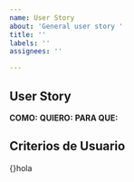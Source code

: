 ```yaml
---
name: User Story
about: 'General user story '
title: ''
labels: ''
assignees: ''

---
```


## User Story
**COMO:**
**QUIERO:**
**PARA QUE:**

## Criterios de Usuario
{}hola
